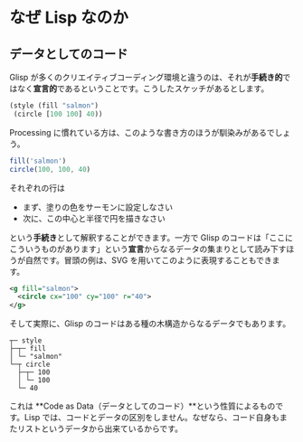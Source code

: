 # なぜ Lisp なのか

## データとしてのコード

Glisp が多くのクリエイティブコーディング環境と違うのは、それが**手続き的**ではなく**宣言的**であるということです。こうしたスケッチがあるとします。

```clojure
(style (fill "salmon")
 (circle [100 100] 40))
```

Processing に慣れている方は、このような書き方のほうが馴染みがあるでしょう。

```js
fill('salmon')
circle(100, 100, 40)
```

それぞれの行は

- まず、塗りの色をサーモンに設定しなさい
- 次に、この中心と半径で円を描きなさい

という**手続き**として解釈することができます。一方で Glisp のコードは「ここにこういうものがあります」という**宣言**からなるデータの集まりとして読み下すほうが自然です。冒頭の例は、SVG を用いてこのように表現することもできます。

```svg
<g fill="salmon">
  <circle cx="100" cy="100" r="40">
</g>
```

そして実際に、Glisp のコードはある種の木構造からなるデータでもあります。

```
┬─ style
├─┬─ fill
│ └─ "salmon"
└─┬ circle
  ├─┬─ 100
  │ └─ 100
  └─ 40
```

これは **Code as Data（データとしてのコード）**という性質によるものです。Lisp では、コードとデータの区別をしません。なぜなら、コード自身もまたリストというデータから出来ているからです。
